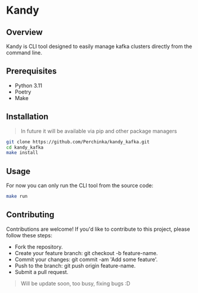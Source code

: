 # Kandy

## Overview

Kandy is CLI tool designed to easily manage kafka clusters directly from the command line.

## Prerequisites

- Python 3.11
- Poetry
- Make

## Installation

> In future it will be available via pip and other package managers

```bash
git clone https://github.com/Perchinka/kandy_kafka.git
cd kandy_kafka
make install
```

## Usage

For now you can only run the CLI tool from the source code:

```bash
make run
```

## Contributing

Contributions are welcome! If you'd like to contribute to this project, please follow these steps:

- Fork the repository.
- Create your feature branch: git checkout -b feature-name.
- Commit your changes: git commit -am 'Add some feature'.
- Push to the branch: git push origin feature-name.
- Submit a pull request.

> Will be update soon, too busy, fixing bugs :D


